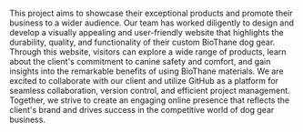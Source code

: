 This project aims to showcase their exceptional products and promote their business to a wider audience. 
Our team has worked diligently to design and develop a visually appealing and user-friendly website that 
highlights the durability, quality, and functionality of their custom BioThane dog gear. Through this website, 
visitors can explore a wide range of products, learn about the client's commitment to canine safety and comfort, 
and gain insights into the remarkable benefits of using BioThane materials. We are excited to collaborate with 
our client and utilize GitHub as a platform for seamless collaboration, version control, and efficient project management. 
Together, we strive to create an engaging online presence that reflects the client's brand and drives success in the competitive world of dog gear business.
